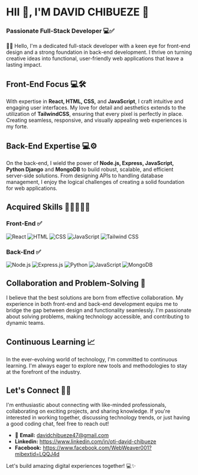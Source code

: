 
# HII 🌹, I'M DAVID CHIBUEZE 🔱
### Passionate Full-Stack Developer 💻✅

👨‍💻 Hello, I'm a dedicated full-stack developer with a keen eye for front-end design and a strong foundation in back-end development. I thrive on turning creative ideas into functional, user-friendly web applications that leave a lasting impact.

## Front-End Focus 💻🛠️
With expertise in **React, HTML, CSS,** and **JavaScript**, I craft intuitive and engaging user interfaces. My love for detail and aesthetics extends to the utilization of **TailwindCSS**, ensuring that every pixel is perfectly in place. Creating seamless, responsive, and visually appealing web experiences is my forte.

## Back-End Expertise 💻⚙️
On the back-end, I wield the power of **Node.js, Express, JavaScript, Python Django** and **MongoDB** to build robust, scalable, and efficient server-side solutions. From designing APIs to handling database management, I enjoy the logical challenges of creating a solid foundation for web applications.

## Acquired Skills 💨💨💨💨💨

### Front-End ✅
![React](https://img.shields.io/badge/-React-61DAFB?logo=react&logoColor=white&style=flat)
![HTML](https://img.shields.io/badge/-HTML5-E34F26?logo=html5&logoColor=white&style=flat)
![CSS](https://img.shields.io/badge/-CSS3-1572B6?logo=css3&logoColor=white&style=flat)
![JavaScript](https://img.shields.io/badge/-JavaScript-F7DF1E?logo=javascript&logoColor=black&style=flat)
![Tailwind CSS](https://img.shields.io/badge/-Tailwind_CSS-38B2AC?logo=tailwind-css&logoColor=white&style=flat)

### Back-End ✅
![Node.js](https://img.shields.io/badge/-Node.js-339933?logo=node.js&logoColor=white&style=flat)
![Express.js](https://img.shields.io/badge/-Express.js-000000?logo=express&logoColor=white&style=flat)
![Python](https://img.shields.io/badge/python-3670A0?style=for-the-badge&logo=python&logoColor=ffdd54) 
![JavaScript](https://img.shields.io/badge/-JavaScript-F7DF1E?logo=javascript&logoColor=black&style=flat)
![MongoDB](https://img.shields.io/badge/-MongoDB-47A248?logo=mongodb&logoColor=white&style=flat)

## Collaboration and Problem-Solving 🤝
I believe that the best solutions are born from effective collaboration. My experience in both front-end and back-end development equips me to bridge the gap between design and functionality seamlessly. I'm passionate about solving problems, making technology accessible, and contributing to dynamic teams.

## Continuous Learning 📈
In the ever-evolving world of technology, I'm committed to continuous learning. I'm always eager to explore new tools and methodologies to stay at the forefront of the industry.

## Let's Connect 🌹🌟
I'm enthusiastic about connecting with like-minded professionals, collaborating on exciting projects, and sharing knowledge. If you're interested in working together, discussing technology trends, or just having a good coding chat, feel free to reach out!

- 📧 **Email:** davidchibueze47@gmail.com
-    **Linkedin:** https://www.linkedin.com/in/oti-david-chibueze
-    **Facebook:** https://www.facebook.com/WebWeaver001?mibextid=LQQJ4d

Let's build amazing digital experiences together! 💻✨
